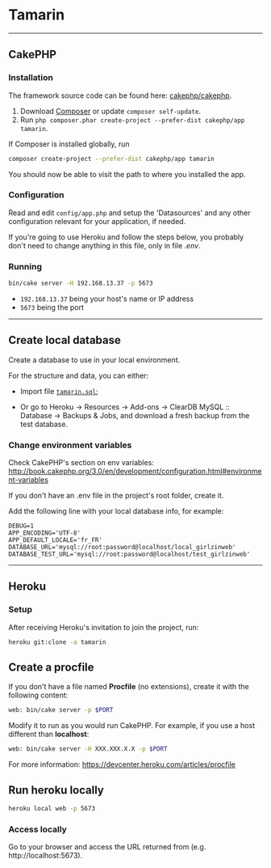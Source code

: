 # Tamarin

---

## CakePHP

### Installation

The framework source code can be found here: [cakephp/cakephp](https://github.com/cakephp/cakephp).

1. Download [Composer](http://getcomposer.org/doc/00-intro.md) or update `composer self-update`.
2. Run `php composer.phar create-project --prefer-dist cakephp/app tamarin`.

If Composer is installed globally, run
```bash
composer create-project --prefer-dist cakephp/app tamarin
```

You should now be able to visit the path to where you installed the app.


### Configuration

Read and edit `config/app.php` and setup the 'Datasources' and any other
configuration relevant for your application, if needed.

If you're going to use Heroku and follow the steps below, you probably
don't need to change anything in this file, only in file *.env*.


### Running

```bash
bin/cake server -H 192.168.13.37 -p 5673
```

* `192.168.13.37` being your host's name or IP address
* `5673` being the port

---

## Create local database

Create a database to use in your local environment.

For the structure and data, you can either:

- Import file [`tamarin.sql`](https://github.com/LordAlexWorks/tamarin/blob/master/tamarin.sql);

- Or go to Heroku -> Resources -> Add-ons -> ClearDB MySQL :: Database -> Backups & Jobs, and download a fresh backup from the test database.


### Change environment variables

Check CakePHP's section on env variables: http://book.cakephp.org/3.0/en/development/configuration.html#environment-variables

If you don't have an .env file in the project's root folder, create it.

Add the following line with your local database info, for example:

```
DEBUG=1
APP_ENCODING='UTF-8'
APP_DEFAULT_LOCALE='fr_FR'
DATABASE_URL='mysql://root:password@localhost/local_girlzinweb'
DATABASE_TEST_URL='mysql://root:password@localhost/test_girlzinweb'
```

---

## Heroku

### Setup

After receiving Heroku's invitation to join the project, run:

```bash
heroku git:clone -a tamarin
```


## Create a procfile
If you don't have a file named **Procfile** (no extensions), create it with the following content:

```bash
web: bin/cake server -p $PORT
```

Modify it to run as you would run CakePHP. For example, if you use a host different than **localhost**:

```bash
web: bin/cake server -H XXX.XXX.X.X -p $PORT
```

For more information: https://devcenter.heroku.com/articles/procfile


## Run heroku locally
```bash
heroku local web -p 5673
```

### Access locally
Go to your browser and access the URL returned from  (e.g. http://localhost:5673).


